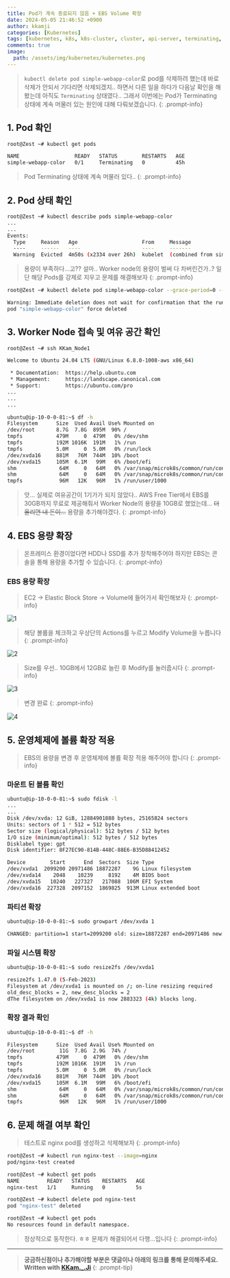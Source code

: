 ```yaml
---
title: Pod가 계속 종료되지 않음 + EBS Volume 확장
date: 2024-05-05 21:46:52 +0900
author: kkamji
categories: [Kubernetes]
tags: [kubernetes, k8s, k8s-cluster, cluster, api-server, terminating, ebs, volume,  kubelet, aws, ec2, ubuntu]     # TAG names should always be lowercase
comments: true
image:
  path: /assets/img/kubernetes/kubernetes.png
---
```

> `kubectl delete pod simple-webapp-color`로 pod를 삭제하려 했는데 바로 삭제가 안되서 기다리면 삭제되겠지.. 하면서 다른 일을 하다가 다음날 확인을 해봤는데 아직도 `Terminating` 상태였다.. 그래서 이번에는 Pod가 Terminating 상태에 계속 머물러 있는 원인에 대해 다뤄보겠습니다.
{: .prompt-info}

## 1. Pod 확인

```bash
root@Zest ~# kubectl get pods

NAME                  READY   STATUS        RESTARTS   AGE
simple-webapp-color   0/1     Terminating   0          45h
```

> Pod Terminating 상태에 계속 머물러 있다..
{: .prompt-info}

## 2. Pod 상태 확인

```bash
root@Zest ~# kubectl describe pods simple-webapp-color
...
...
Events:
  Type     Reason   Age                     From     Message
  ----     ------   ----                    ----     -------
  Warning  Evicted  4m50s (x2334 over 26h)  kubelet  (combined from similar events): The node was low on resource: ephemeral-storage. Threshold quantity: 1Gi, available: 925292Ki.
```

> 용량이 부족하다…고?? 설마.. Worker node의 용량이 벌써 다 차버린건가..? 일단 해당 Pods를 강제로 지우고 문제를 해결해보자
{: .prompt-info}

```bash
root@Zest ~# kubectl delete pod simple-webapp-color --grace-period=0 --force

Warning: Immediate deletion does not wait for confirmation that the running resource has been terminated. The resource may continue to run on the cluster indefinitely.
pod "simple-webapp-color" force deleted
```

## 3. Worker Node 접속 및 여유 공간 확인

```bash
root@Zest ~# ssh KKam_Node1

Welcome to Ubuntu 24.04 LTS (GNU/Linux 6.8.0-1008-aws x86_64)

 * Documentation:  https://help.ubuntu.com
 * Management:     https://landscape.canonical.com
 * Support:        https://ubuntu.com/pro
...
...
...

ubuntu@ip-10-0-0-81:~$ df -h
Filesystem      Size  Used Avail Use% Mounted on
/dev/root       8.7G  7.8G  895M  90% /
tmpfs           479M     0  479M   0% /dev/shm
tmpfs           192M 1016K  191M   1% /run
tmpfs           5.0M     0  5.0M   0% /run/lock
/dev/xvda16     881M   76M  744M  10% /boot
/dev/xvda15     105M  6.1M   99M   6% /boot/efi
shm              64M     0   64M   0% /var/snap/microk8s/common/run/containerd/io.containerd.grpc.v1.cri/sandboxes/974112a4c95616bb637f7c6f8f22fc03efe3b095da7cf921478986607c4212d9/shm
shm              64M     0   64M   0% /var/snap/microk8s/common/run/containerd/io.containerd.grpc.v1.cri/sandboxes/83bf41130e8a6e90af31e7c9b8fc53296520d5029aa6cc102250956652a6e975/shm
tmpfs            96M   12K   96M   1% /run/user/1000
```

> 앗… 실제로 여유공간이 1기가가 되지 않았다.. AWS Free Tier에서 EBS를 30GB까지 무료로 제공해줘서 Worker Node의 용량을 10GB로 했었는데… ~~더 올리면 내 돈이…~~  용량을 추가해야겠다.
{: .prompt-info}

## 4. EBS 용량 확장

> 온프레미스 환경이었다면 HDD나 SSD를 추가 장착해주어야 하지만 EBS는 콘솔을 통해 용량을 추가할 수 있습니다.
{: .prompt-info}

### EBS 용량 확장

> EC2 → Elastic Block Store → Volume에 들어가서 확인해보자
{: .prompt-info}

![1](https://github.com/kkamji98/kkamji98.github.io/assets/72260110/7b2fd302-7940-4f58-9fe2-f02dc5ef7443)

> 해당 볼륨을 체크하고 우상단의 Actions를 누르고 Modify Volume을 누릅니다
{: .prompt-info}

![2](https://github.com/kkamji98/kkamji98.github.io/assets/72260110/c916644d-b83a-4104-90d8-fd2fb94386a4)

> Size를 우선.. 10GB에서 12GB로 늘린 후 Modify를 눌러줍시다
{: .prompt-info}

![3](https://github.com/kkamji98/kkamji98.github.io/assets/72260110/c274b701-bd7f-4dcf-b9f6-4699a25b566d)

> 변경 완료
{: .prompt-info}

![4](https://github.com/kkamji98/kkamji98.github.io/assets/72260110/5c8fca09-f8b9-4e20-90ee-4e439cc3bf89)

## 5. 운영체제에 볼륨 확장 적용

> EBS의 용량을 변경 후 운영체제에 볼륨 확장 적용 해주어야 합니다
{: .prompt-info}

### 마운트 된 볼륨 확인

```bash
ubuntu@ip-10-0-0-81:~$ sudo fdisk -l
...
...
Disk /dev/xvda: 12 GiB, 12884901888 bytes, 25165824 sectors
Units: sectors of 1 * 512 = 512 bytes
Sector size (logical/physical): 512 bytes / 512 bytes
I/O size (minimum/optimal): 512 bytes / 512 bytes
Disklabel type: gpt
Disk identifier: 8F27EC90-814B-448C-88E6-B35D88412452

Device        Start      End  Sectors  Size Type
/dev/xvda1  2099200 20971486 18872287    9G Linux filesystem
/dev/xvda14    2048    10239     8192    4M BIOS boot
/dev/xvda15   10240   227327   217088  106M EFI System
/dev/xvda16  227328  2097152  1869825  913M Linux extended boot
```

### 파티션 확장

```bash
ubuntu@ip-10-0-0-81:~$ sudo growpart /dev/xvda 1

CHANGED: partition=1 start=2099200 old: size=18872287 end=20971486 new: size=23066591 end=25165790
```

### 파일 시스템 확장

```bash
ubuntu@ip-10-0-0-81:~$ sudo resize2fs /dev/xvda1

resize2fs 1.47.0 (5-Feb-2023)
Filesystem at /dev/xvda1 is mounted on /; on-line resizing required
old_desc_blocks = 2, new_desc_blocks = 2
dThe filesystem on /dev/xvda1 is now 2883323 (4k) blocks long.
```

### 확장 결과 확인

```bash
ubuntu@ip-10-0-0-81:~$ df -h

Filesystem      Size  Used Avail Use% Mounted on
/dev/root        11G  7.8G  2.9G  74% /
tmpfs           479M     0  479M   0% /dev/shm
tmpfs           192M 1016K  191M   1% /run
tmpfs           5.0M     0  5.0M   0% /run/lock
/dev/xvda16     881M   76M  744M  10% /boot
/dev/xvda15     105M  6.1M   99M   6% /boot/efi
shm              64M     0   64M   0% /var/snap/microk8s/common/run/containerd/io.containerd.grpc.v1.cri/sandboxes/974112a4c95616bb637f7c6f8f22fc03efe3b095da7cf921478986607c4212d9/shm
shm              64M     0   64M   0% /var/snap/microk8s/common/run/containerd/io.containerd.grpc.v1.cri/sandboxes/83bf41130e8a6e90af31e7c9b8fc53296520d5029aa6cc102250956652a6e975/shm
tmpfs            96M   12K   96M   1% /run/user/1000
```

## 6. 문제 해결 여부 확인

> 테스트로 nginx pod를 생성하고 삭제해보자
{: .prompt-info}

```bash
root@Zest ~# kubectl run nginx-test --image=nginx
pod/nginx-test created

root@Zest ~# kubectl get pods
NAME         READY   STATUS    RESTARTS   AGE
nginx-test   1/1     Running   0          5s

root@Zest ~# kubectl delete pod nginx-test
pod "nginx-test" deleted

root@Zest ~# kubectl get pods
No resources found in default namespace.
```

> 정상적으로 동작한다. ㅎㅎ 문제가 해결되어서 다행…입니다
{: .prompt-info}

---
> **궁금하신점이나 추가해야할 부분은 댓글이나 아래의 링크를 통해 문의해주세요.**  
> **Written with [KKam.\_\.Ji](https://www.instagram.com/kkam._.ji/)**
{: .prompt-tip}
